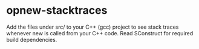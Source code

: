 opnew-stacktraces
=================

Add the files under src/ to your C++ (gcc) project to see stack traces
whenever new is called from your C++ code. Read SConstruct for
required build dependencies.
